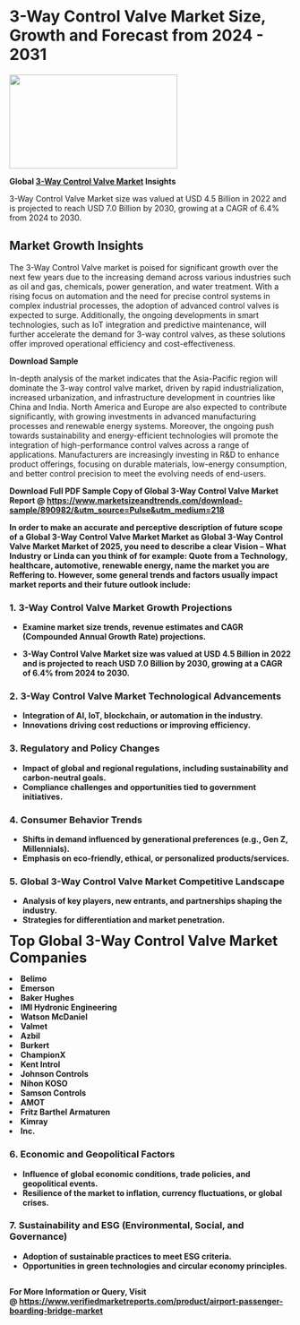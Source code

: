 <H1>3-Way Control Valve Market Size, Growth and Forecast from 2024 - 2031</H1><img class="aligncenter size-medium wp-image-584254" src="https://thirdeyenews.in/wp-content/uploads/2024/09/Global-Market-Research-300x168.jpeg" alt="" width="300" height="168" /><p><strong>Global&nbsp;<a href="https://www.marketsizeandtrends.com/download-sample/890982/&amp;utm_source=Pulse&amp;utm_medium=218">3-Way Control Valve Market</a> Insights</strong></p><p>3-Way Control Valve Market size was valued at USD 4.5 Billion in 2022 and is projected to reach USD 7.0 Billion by 2030, growing at a CAGR of 6.4% from 2024 to 2030.</p><p><h2>Market Growth Insights</h2> <p>The 3-Way Control Valve market is poised for significant growth over the next few years due to the increasing demand across various industries such as oil and gas, chemicals, power generation, and water treatment. With a rising focus on automation and the need for precise control systems in complex industrial processes, the adoption of advanced control valves is expected to surge. Additionally, the ongoing developments in smart technologies, such as IoT integration and predictive maintenance, will further accelerate the demand for 3-way control valves, as these solutions offer improved operational efficiency and cost-effectiveness.</p> <p><strong>Download Sample</strong></p> <p>In-depth analysis of the market indicates that the Asia-Pacific region will dominate the 3-way control valve market, driven by rapid industrialization, increased urbanization, and infrastructure development in countries like China and India. North America and Europe are also expected to contribute significantly, with growing investments in advanced manufacturing processes and renewable energy systems. Moreover, the ongoing push towards sustainability and energy-efficient technologies will promote the integration of high-performance control valves across a range of applications. Manufacturers are increasingly investing in R&D to enhance product offerings, focusing on durable materials, low-energy consumption, and better control precision to meet the evolving needs of end-users.</p> <p><strong></p><p><span class=""><strong>Download Full PDF Sample Copy of Global 3-Way Control Valve Market Report</strong> @ <a href="https://www.marketsizeandtrends.com/download-sample/890982/&amp;utm_source=Pulse&amp;utm_medium=218" target="_blank">https://www.marketsizeandtrends.com/download-sample/890982/&amp;utm_source=Pulse&amp;utm_medium=218</a></span></p><p>In order to make an accurate and perceptive description of future scope of a Global&nbsp;3-Way Control Valve Market Market as Global&nbsp;3-Way Control Valve Market Market of 2025, you need to describe a clear Vision &ndash; What Industry or Linda can you think of for example: Quote from a Technology, healthcare, automotive, renewable energy, name the market you are Reffering to. However, some general trends and factors usually impact market reports and their future outlook include:</p><h3>1.&nbsp;<strong>3-Way Control Valve Market Growth Projections</strong></h3><ul><li>Examine market size trends, revenue estimates and CAGR (Compounded Annual Growth Rate) projections.</li><li><p>3-Way Control Valve Market size was valued at USD 4.5 Billion in 2022 and is projected to reach USD 7.0 Billion by 2030, growing at a CAGR of 6.4% from 2024 to 2030.</p></li></ul><h3>2.&nbsp;<strong>3-Way Control Valve Market Technological Advancements</strong></h3><ul><li>Integration of AI, IoT, blockchain, or automation in the industry.</li><li>Innovations driving cost reductions or improving efficiency.</li></ul><h3>3.&nbsp;<strong>Regulatory and Policy Changes</strong></h3><ul><li>Impact of global and regional regulations, including sustainability and carbon-neutral goals.</li><li>Compliance challenges and opportunities tied to government initiatives.</li></ul><h3>4.&nbsp;<strong>Consumer Behavior Trends</strong></h3><ul><li>Shifts in demand influenced by generational preferences (e.g., Gen Z, Millennials).</li><li>Emphasis on eco-friendly, ethical, or personalized products/services.</li></ul><h3>5.&nbsp;<strong>Global 3-Way Control Valve Market Competitive Landscape</strong></h3><ul><li>Analysis of key players, new entrants, and partnerships shaping the industry.</li><li>Strategies for differentiation and market penetration.</li></ul><p data-pm-slice="1 1 []"><span style="color: inherit; font-family: inherit; font-size: 25px;">Top Global 3-Way Control Valve Market Companies</span></p><div class="" data-test-id=""><p><li>Belimo</li><li> Emerson</li><li> Baker Hughes</li><li> IMI Hydronic Engineering</li><li> Watson McDaniel</li><li> Valmet</li><li> Azbil</li><li> Burkert</li><li> ChampionX</li><li> Kent Introl</li><li> Johnson Controls</li><li> Nihon KOSO</li><li> Samson Controls</li><li> AMOT</li><li> Fritz Barthel Armaturen</li><li> Kimray</li><li> Inc.</li></p></div><h3>6.&nbsp;<strong>Economic and Geopolitical Factors</strong></h3><ul><li>Influence of global economic conditions, trade policies, and geopolitical events.</li><li>Resilience of the market to inflation, currency fluctuations, or global crises.</li></ul><h3>7.&nbsp;<strong>Sustainability and ESG (Environmental, Social, and Governance)</strong></h3><ul><li>Adoption of sustainable practices to meet ESG criteria.</li><li>Opportunities in green technologies and circular economy principles.</li></ul><h2><strong style="font-size: 14px;">For More Information or Query, Visit @&nbsp;</strong><a style="background-color: #ffffff; font-size: 14px;" href="https://www.marketsizeandtrends.com/report/3-way-control-valve-market/" target="_blank">https://www.verifiedmarketreports.com/product/airport-passenger-boarding-bridge-market</a></h2>
